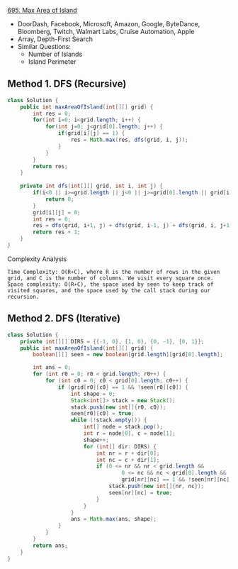 [695. Max Area of Island](https://leetcode.com/problems/max-area-of-island/)

* DoorDash, Facebook, Microsoft, Amazon, Google, ByteDance, Bloomberg, Twitch, Walmart Labs, Cruise Automation, Apple
* Array, Depth-First Search
* Similar Questions:
    * Number of Islands
    * Island Perimeter
    
    
## Method 1. DFS (Recursive)
```java 
class Solution {
    public int maxAreaOfIsland(int[][] grid) {
        int res = 0;
        for(int i=0; i<grid.length; i++) {
            for(int j=0; j<grid[0].length; j++) {
                if(grid[i][j] == 1) {
                    res = Math.max(res, dfs(grid, i, j));
                }
            }
        }
        return res;
    }
    
    private int dfs(int[][] grid, int i, int j) {
        if(i<0 || i>=grid.length || j<0 || j>=grid[0].length || grid[i][j]==0) {
            return 0;
        }
        grid[i][j] = 0;
        int res = 0;
        res = dfs(grid, i+1, j) + dfs(grid, i-1, j) + dfs(grid, i, j+1) + dfs(grid, i, j-1);
        return res + 1;
    }
}
```
Complexity Analysis

    Time Complexity: O(R∗C), where R is the number of rows in the given grid, and C is the number of columns. We visit every square once.
    Space complexity: O(R∗C), the space used by seen to keep track of visited squares, and the space used by the call stack during our recursion.


## Method 2. DFS (Iterative)
```java 
class Solution {
    private int[][] DIRS = {{-1, 0}, {1, 0}, {0, -1}, {0, 1}};
    public int maxAreaOfIsland(int[][] grid) {
        boolean[][] seen = new boolean[grid.length][grid[0].length];

        int ans = 0;
        for (int r0 = 0; r0 < grid.length; r0++) {
            for (int c0 = 0; c0 < grid[0].length; c0++) {
                if (grid[r0][c0] == 1 && !seen[r0][c0]) {
                    int shape = 0;
                    Stack<int[]> stack = new Stack();
                    stack.push(new int[]{r0, c0});
                    seen[r0][c0] = true;
                    while (!stack.empty()) {
                        int[] node = stack.pop();
                        int r = node[0], c = node[1];
                        shape++;
                        for (int[] dir: DIRS) {
                            int nr = r + dir[0];
                            int nc = c + dir[1];
                            if (0 <= nr && nr < grid.length &&
                                    0 <= nc && nc < grid[0].length &&
                                    grid[nr][nc] == 1 && !seen[nr][nc]) {
                                stack.push(new int[]{nr, nc});
                                seen[nr][nc] = true;
                            }
                        }
                    }
                    ans = Math.max(ans, shape);
                }
            }
        }
        return ans;
    }
}
```
